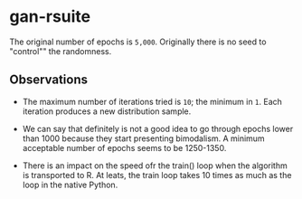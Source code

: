 # gan-rsuite

The original number of epochs is `5,000`.
Originally there is no seed to "control"" the randomness.


## Observations
* The maximum number of iterations tried is `10`; the minimum in `1`.
Each iteration produces a new distribution sample.

* We can say that definitely is not a good idea to go through epochs lower than 1000 because they start presenting bimodalism. A minimum acceptable number of epochs seems to be 1250-1350.




* There is an impact on the speed ofr the train() loop when the algorithm is transported to R. At leats, the train loop takes 10 times as much as the loop in the native Python.

